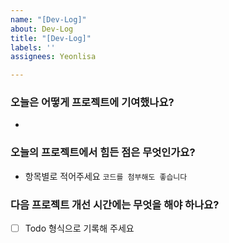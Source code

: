 ```yaml
---
name: "[Dev-Log]"
about: Dev-Log
title: "[Dev-Log]"
labels: ''
assignees: Yeonlisa

---
```


### 오늘은 어떻게 프로젝트에 기여했나요?
*

### 오늘의 프로젝트에서 힘든 점은 무엇인가요?
* 항목별로 적어주세요 
`코드를 첨부해도 좋습니다`

### 다음 프로젝트 개선 시간에는 무엇을 해야 하나요?
- [ ] Todo 형식으로 기록해 주세요
